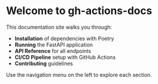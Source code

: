 # Welcome to gh-actions-docs

This documentation site walks you through:

- **Installation** of dependencies with Poetry  
- **Running** the FastAPI application  
- **API Reference** for all endpoints  
- **CI/CD Pipeline** setup with GitHub Actions  
- **Contributing** guidelines  

Use the navigation menu on the left to explore each section.